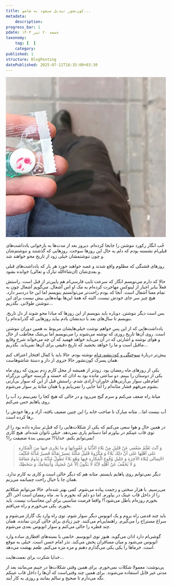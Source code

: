```yaml
---
title: کون‌نشور تبدیل می‌شود به شاشو...
metadata:
    description:
progress_bar: 1
pdate: جمعه ۲۰ تیر ۱۴۰۴
taxonomy:
    tag: [  ]
    category:
published: 1
structure: BlogPosting
datePublished: 2025-07-11T18:35:00+03:30
---
```

![تصویر من در حالی که در خیابان ایستاده‌ام و در شلوارم شاشیده‌ام و یک شکلات در دستم است ](me-in-street.webp)

خُب انگار رکورد ننوشتن را جابجا کرده‌ام. دیروز بعد از مدت‌ها به بازخوانی یادداشت‌های قبلی‌ام نشسته بودم که دلم به حال این روزها سوخت. روزهایی که گذشتند و ننوشتم‌شان و چون ننوشتمشان خیلی زود از تاریخ محو خواهند شد. 

روزهای قشنگی که مظلوم واقع شدند و غصه خواهند خورد هر بار که یادداشت‌های قبلی و بعدی‌شان (ان‌شاءالله تبارک و تعالی) خوانده بشود.

حالا که دارم می‌نویسم انگار که سرعت تایپ فارسی‌ام هم پایین‌تر از قبل است. راستش فعلاً بنابر اجبار از لینوکس مهاجرت کرده‌ام به مک او اس آشغال. می‌گویم آشغال چون به تمام معنا آشغال است. آنجا که بودم راحت‌تر می‌توانستم بنویسم اما این جا دردسر دارد. هیچ چیز سر جای خودش نیست. البته که همهٔ این‌ها بهانه‌هایی بیش نیست برای این ننوشتن طولانی. بگذریم...

بس است دیگر ننوشتن. دوباره باید بنویسم از این روزها که مبادا محو شوند از دل تاریخ. بنویسم تا سال‌های بعد با دیدنشان یادم بیاید روزهایی که گذرانده‌ام را. 

یادداشت‌هایی که از این پس خواهم نوشت خیلی‌هایشان مربوط به همین دوران ننوشتن است. روی آن‌ها تاریخ روزی که نوشته می‌شوند را می‌نویسم اما بی‌شک مخاطب از حال و هوای نوشته و اشارتی که در آن می‌یابد خواهد فهمید که آن چه می‌خواند شرح وقایع ماقبل‌ است و ما را خواهد بخشید که تاریخ دقیقی برای آن‌‌ها نمی‌یابد. بگذریم...

 پیش‌تر دربارهٔ 
[سوختگی و کون‌نشوری‌ام](/blog/i-am-a-kun-nashour)
 نوشته بودم. حالا باید با کمال افتخار اعتراف کنم همان پسرک کون‌نشور حالا جزوی از دار و دستهٔ شاشوهاست.

یکی از روزهای ماه رمضان بود. زودتر از همیشه از محل کارم زدم بیرون که روی ماه یکی از دوستان را ببینم. دو ساعتی مانده بود به اذان که خسته و گرسنه حوالی بزرگراه امام‌علی سوار بی‌آرتی‌های خاوران-آزادی شدم. راستش قبل از این که سوار بی‌آرتی بشوم می‌فهم فشار مثانه‌ام را اما جایی را نمی‌یابم و با همان مثانهٔ‌ پر سوار می‌شوم.

 میانهٔ راه ضعف می‌کنم و سرم گیج می‌رود و در حالی که هیچ کجا را نمی‌بینم رد آب را روی پاهایم حس می‌کنم.

آب نیست اما... مثانه مبارک تا صاحب خانه را این چنین ضعیف یافته، آزاد و رها خودش را رها کرده است.

در همین حال و هوا سعی می‌کنم که یکی از شکلات‌هایی را که قبل‌تر ساره  داده بود را از توی قاب عینکم در بیاورم  اما دستانم یاری نمی‌دهد. خیلی ناتوان شده‌ام. هیچ کاری نمی‌توانم بکنم. خدایا؟! می‌بینی بندهٔ ضعیفت را؟! 

> وَ اَنْتَ تَعْلَمُ ضَعْفى عَنْ قَليلٍ مِنْ بَلاءِ الدُّنْيا وَ عُقُوباتِها وَ ما يَجْرى فيها مِنَ الْمَكارِهِ عَلى اَهْلِها
عَلى اَنَّ ذلِكَ بَلاءٌ وَ مَكْرُوهٌ قَليلٌ مَكْثُهُ يَسيرٌ بَقائُهُ قَصيرٌ مُدَّتُهُ
فَكَيْفَ احْتِمالى لِبَلاءِ الآخِرَةِ وَ جَليلِ وُقُوعِ الْمَكارِهِ فيها
وَهُوَ بَلاءٌ تَطُولُ مُدَّتُهُ وَ يَدُومُ مَقامُهُ وَ لا يُخَفَّفُ عَنْ اَهْلِهِ لاِنَّهُ لا يَكُونُ اِلاّ عَنْ غَضَبِكَ وَاْنتِقامِكَ وَ سَخَطِكَ



دیگر نمی‌توانم روی پاهایم بایستم. مثانه هم که دیگر خالی است و کاری به کارم ندارد. همان جا با خیال راحت چمباتمه می‌زنم.

می‌رسیم. با هزار سختی و زحمت پیاده می‌شوم. کمی بهتر شده‌ام. حالا می‌توانم شکلاتم را از داخل قاب عینک در بیاورم. اما دو دلم که بخورم یا نه. ماه رمضان است آخر. اگر بخورم روزه‌ام باطل می‌شود؟!  واقعا فرصت مناسبی برای این محاسبات نیست. باید بخورم. یکی می‌خورم و راه می‌افتم. 

باید چند قدمی راه بروم و یک اتوبوس دیگر سوار شوم. توی راه وارد یک گاراژ می‌شوم و سراغ مستراح را می‌گیرم. راهنمایی‌ام می‌کنند. چیز زیادی برای خالی کردن نمانده.  همان چند قطره را خالی می‌کنم و سوار اتوبوس بعدی می‌شوم. 

گوشی‌ام دارد اذان می‌گوید. هنوز توی اتوبوسم. خانمی با بسته‌های افطاری ساده وارد اتوبوس می‌شود و میان مسافران پخش می‌کند. نذر امام حسن است. خیلی به موقع است. خرماها را یکی یکی می‌گذارم دهنم و مزه مزه می‌کنم. طعم بهشت می‌دهد.

خدایا شکرت برای نعمت‌هایت...

پی‌نوشت: معمولا شکلات نمی‌خورم. برای همین وقتی شکلات‌ها در جیبم می‌مانند بعد از مدتی غیر قابل استفاده می‌شوند. برای همین چند وقتی‌است که آن‌ها را داخل قاب عینکم نگه می‌دارم تا صحیح و سالم بمانند و روزی به کار آیند.